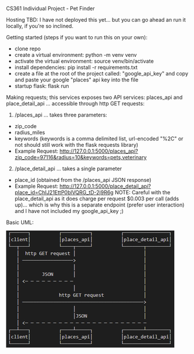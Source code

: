 CS361 Individual Project - Pet Finder


Hosting TBD: I have not deployed this yet... but you can go ahead an run it locally, if you're so inclined.


Getting started (steps if you want to run this on your own):
* clone repo
* create a virtual environment: python -m venv venv
* activate the virtual environment: source venv/bin/activate
* install dependencies: pip install -r requirements.txt
* create a file at the root of the project called: "google_api_key" and copy and paste your google "places" api key into the file
* startup flask: flask run


Making requests; this services exposes two API services: places_api and place_detail_api ... accessible through http GET requests:

1. /places_api ... takes three parameters: 
* zip_code
* radius_miles
* keywords (keywords is a comma delimited list, url-encoded "%2C" or not should still work with the flask requests library)
* Example Request: http://127.0.0.1:5000/places_api?zip_code=97116&radius=10&keywords=pets,veterinary

2. /place_detail_api ... takes a single parameter
* place_id (obtained from the /places_api JSON response)
* Example Request: http://127.0.0.1:5000/place_detail_api?place_id=ChIJ21EttP0blVQRG_tD-2j9R6g
NOTE: Careful with the place_detail_api as it does charge per request $0.003 per call (adds up)... which is why this is a separate endpoint (prefer user interaction) and I have not included my google_api_key ;)


Basic UML:

![alt text](uml.png "UML Sequence Diagram")
